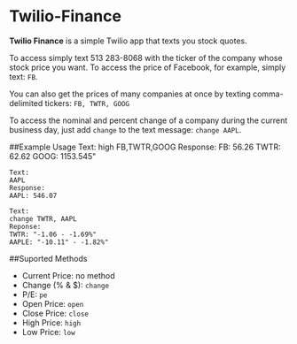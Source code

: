# Twilio-Finance

**Twilio Finance** is a simple Twilio app that texts you stock quotes. 

To access simply text 513 283-8068 with the ticker of the company whose stock price you want. To access the price of Facebook, for example, simply text: `FB`. 

You can also get the prices of many companies at once by texting comma-delimited tickers: `FB, TWTR, GOOG`

To access the nominal and percent change of a company during the current business day, just add `change` to the text message: `change AAPL`.


##Example Usage
    Text:
    high FB,TWTR,GOOG 
    Response:
    FB: 56.26
    TWTR: 62.62
    GOOG: 1153.545"
    
    Text:
    AAPL
    Response:
    AAPL: 546.07
    
    Text:
    change TWTR, AAPL
    Reponse:
    TWTR: "-1.06 - -1.69%"
    AAPLE: "-10.11" - -1.82%"
   
##Suported Methods
* Current Price: no method
* Change (% & $): `change`
* P/E: `pe`
* Open Price: `open`
* Close Price: `close`
* High Price: `high`
* Low Price: `low`
